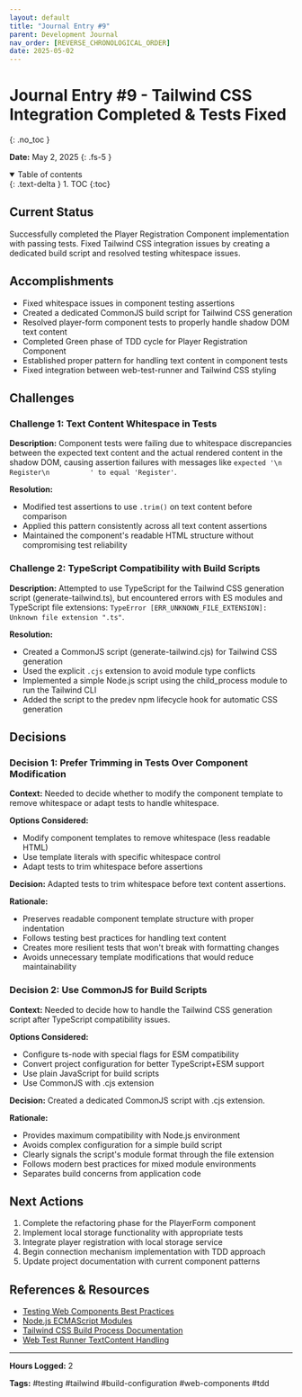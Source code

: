 ```yaml
---
layout: default
title: "Journal Entry #9"
parent: Development Journal
nav_order: [REVERSE_CHRONOLOGICAL_ORDER]
date: 2025-05-02
---
```


# Journal Entry #9 - Tailwind CSS Integration Completed & Tests Fixed
{: .no_toc }

**Date:** May 2, 2025
{: .fs-5 }

<details open markdown="block">
  <summary>
    Table of contents
  </summary>
  {: .text-delta }
1. TOC
{:toc}
</details>

## Current Status

Successfully completed the Player Registration Component implementation with passing tests. Fixed Tailwind CSS integration issues by creating a dedicated build script and resolved testing whitespace issues.

## Accomplishments

- Fixed whitespace issues in component testing assertions
- Created a dedicated CommonJS build script for Tailwind CSS generation
- Resolved player-form component tests to properly handle shadow DOM text content
- Completed Green phase of TDD cycle for Player Registration Component
- Established proper pattern for handling text content in component tests
- Fixed integration between web-test-runner and Tailwind CSS styling

## Challenges

### Challenge 1: Text Content Whitespace in Tests

**Description:** Component tests were failing due to whitespace discrepancies between the expected text content and the actual rendered content in the shadow DOM, causing assertion failures with messages like `expected '\n            Register\n          ' to equal 'Register'`.

**Resolution:** 
- Modified test assertions to use `.trim()` on text content before comparison
- Applied this pattern consistently across all text content assertions
- Maintained the component's readable HTML structure without compromising test reliability

### Challenge 2: TypeScript Compatibility with Build Scripts

**Description:** Attempted to use TypeScript for the Tailwind CSS generation script (generate-tailwind.ts), but encountered errors with ES modules and TypeScript file extensions: `TypeError [ERR_UNKNOWN_FILE_EXTENSION]: Unknown file extension ".ts"`.

**Resolution:**
- Created a CommonJS script (generate-tailwind.cjs) for Tailwind CSS generation
- Used the explicit `.cjs` extension to avoid module type conflicts
- Implemented a simple Node.js script using the child_process module to run the Tailwind CLI
- Added the script to the predev npm lifecycle hook for automatic CSS generation

## Decisions

### Decision 1: Prefer Trimming in Tests Over Component Modification

**Context:** Needed to decide whether to modify the component template to remove whitespace or adapt tests to handle whitespace.

**Options Considered:**
- Modify component templates to remove whitespace (less readable HTML)
- Use template literals with specific whitespace control
- Adapt tests to trim whitespace before assertions

**Decision:** Adapted tests to trim whitespace before text content assertions.

**Rationale:**
- Preserves readable component template structure with proper indentation
- Follows testing best practices for handling text content
- Creates more resilient tests that won't break with formatting changes
- Avoids unnecessary template modifications that would reduce maintainability

### Decision 2: Use CommonJS for Build Scripts

**Context:** Needed to decide how to handle the Tailwind CSS generation script after TypeScript compatibility issues.

**Options Considered:**
- Configure ts-node with special flags for ESM compatibility
- Convert project configuration for better TypeScript+ESM support
- Use plain JavaScript for build scripts
- Use CommonJS with .cjs extension

**Decision:** Created a dedicated CommonJS script with .cjs extension.

**Rationale:**
- Provides maximum compatibility with Node.js environment
- Avoids complex configuration for a simple build script
- Clearly signals the script's module format through the file extension
- Follows modern best practices for mixed module environments
- Separates build concerns from application code

## Next Actions

1. Complete the refactoring phase for the PlayerForm component
2. Implement local storage functionality with appropriate tests
3. Integrate player registration with local storage service
4. Begin connection mechanism implementation with TDD approach
5. Update project documentation with current component patterns

## References & Resources

- [Testing Web Components Best Practices](https://open-wc.org/guides/developing-components/testing/)
- [Node.js ECMAScript Modules](https://nodejs.org/api/esm.html#modules-ecmascript-modules)
- [Tailwind CSS Build Process Documentation](https://tailwindcss.com/docs/installation)
- [Web Test Runner TextContent Handling](https://modern-web.dev/docs/test-runner/writing-tests/assertions/)

---

**Hours Logged:** 2

**Tags:** #testing #tailwind #build-configuration #web-components #tdd